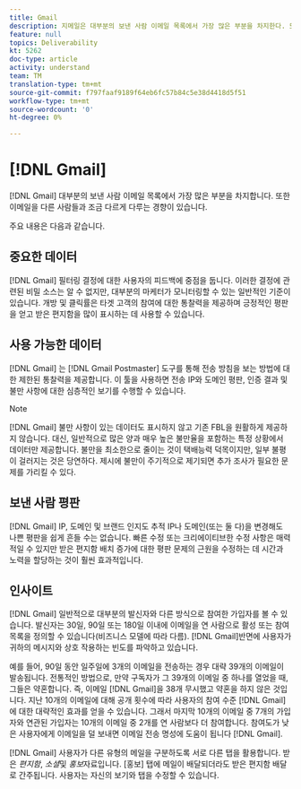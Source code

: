 ```yaml
---
title: Gmail
description: 지메일은 대부분의 보낸 사람 이메일 목록에서 가장 많은 부분을 차지한다. 또한 이메일을 다른 사람들과 조금 다르게 다루는 경향이 있습니다.
feature: null
topics: Deliverability
kt: 5262
doc-type: article
activity: understand
team: TM
translation-type: tm+mt
source-git-commit: f797faaf9189f64eb6fc57b84c5e38d4418d5f51
workflow-type: tm+mt
source-wordcount: '0'
ht-degree: 0%

---
```



# [!DNL Gmail]

[!DNL Gmail] 대부분의 보낸 사람 이메일 목록에서 가장 많은 부분을 차지합니다. 또한 이메일을 다른 사람들과 조금 다르게 다루는 경향이 있습니다.

주요 내용은 다음과 같습니다.

## 중요한 데이터

[!DNL Gmail] 필터링 결정에 대한 사용자의 피드백에 중점을 둡니다. 이러한 결정에 관련된 비밀 소스는 알 수 없지만, 대부분의 마케터가 모니터링할 수 있는 일반적인 기준이 있습니다. 개방 및 클릭률은 타겟 고객의 참여에 대한 통찰력을 제공하며 긍정적인 평판을 얻고 받은 편지함을 많이 표시하는 데 사용할 수 있습니다.

## 사용 가능한 데이터

[!DNL Gmail] 는 [!DNL Gmail Postmaster] 도구를 통해 전송 방침을 보는 방법에 대한 제한된 통찰력을 제공합니다. 이 툴을 사용하면 전송 IP와 도메인 평판, 인증 결과 및 불만 사항에 대한 심층적인 보기를 수행할 수 있습니다.

>[!NOTE]
>
>[!DNL Gmail] 불만 사항이 있는 데이터도 표시하지 않고 기존 FBL을 원활하게 제공하지 않습니다. 대신, 일반적으로 많은 양과 매우 높은 불만율을 포함하는 특정 상황에서 데이터만 제공합니다. 불만을 최소한으로 줄이는 것이 택배능력 덕목이지만, 일부 불평이 걸러지는 것은 당연하다. 제시에 불만이 주기적으로 제기되면 추가 조사가 필요한 문제를 가리킬 수 있다.

## 보낸 사람 평판

[!DNL Gmail] IP, 도메인 및 브랜드 인지도 추적 IP나 도메인(또는 둘 다)을 변경해도 나쁜 평판을 쉽게 흔들 수는 없습니다. 빠른 수정 또는 크리에이티브한 수정 사항은 매력적일 수 있지만 받은 편지함 배치 증가에 대한 평판 문제의 근원을 수정하는 데 시간과 노력을 할당하는 것이 훨씬 효과적입니다.

## 인사이트

[!DNL Gmail] 일반적으로 대부분의 발신자와 다른 방식으로 참여한 가입자를 볼 수 있습니다. 발신자는 30일, 90일 또는 180일 이내에 이메일을 연 사람으로 활성 또는 참여 목록을 정의할 수 있습니다(비즈니스 모델에 따라 다름). [!DNL Gmail]반면에 사용자가 귀하의 메시지와 상호 작용하는 빈도를 파악하고 있습니다.

예를 들어, 90일 동안 일주일에 3개의 이메일을 전송하는 경우 대략 39개의 이메일이 발송됩니다. 전통적인 방법으로, 만약 구독자가 그 39개의 이메일 중 하나를 열었을 때, 그들은 약혼합니다. 즉, 이메일 [!DNL Gmail]을 38개 무시했고 약혼을 하지 않은 것입니다. 지난 10개의 이메일에 대해 공개 횟수에 따라 사용자의 참여 수준 [!DNL Gmail] 에 대한 대략적인 효과를 얻을 수 있습니다. 그래서 마지막 10개의 이메일 중 7개의 가입자와 연관된 가입자는 10개의 이메일 중 2개를 연 사람보다 더 참여합니다. 참여도가 낮은 사용자에게 이메일을 덜 보내면 이메일 전송 명성에 도움이 됩니다 [!DNL Gmail].

[!DNL Gmail] 사용자가 다른 유형의 메일을 구분하도록 서로 다른 탭을 활용합니다. 받은 *편지함*, *소셜*&#x200B;및 *홍보*&#x200B;자료입니다. [홍보] 탭에 메일이 배달되더라도 받은 편지함 배달로 간주됩니다. 사용자는 자신의 보기와 탭을 수정할 수 있습니다.
